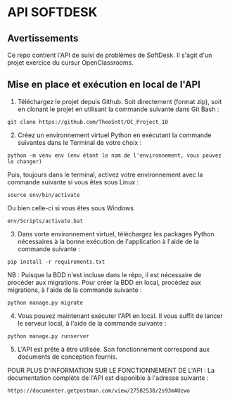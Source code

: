 
# API SOFTDESK


## Avertissements

Ce repo contient l'API de suivi de problèmes de SoftDesk.
Il s'agit d'un projet exercice du cursur OpenClassrooms.

## Mise en place et exécution en local de l'API

1. Téléchargez le projet depuis Github. Soit directement (format zip), soit en clonant le projet en utilisant la commande suivante dans Git Bash :  
```
git clone https://github.com/TheoSntt/OC_Project_10
```
2. Créez un environnement virtuel Python en exécutant la commande suivantes dans le Terminal de votre choix :
```
python -m venv env (env étant le nom de l'environnement, vous pouvez le changer)
```
Puis, toujours dans le terminal, activez votre environnement avec la commande suivante si vous êtes sous Linux :
```
source env/bin/activate
```
Ou bien celle-ci si vous êtes sous Windows
```
env/Scripts/activate.bat
```
3. Dans vorte environnement virtuel, téléchargez les packages Python nécessaires à la bonne exécution de l'application à l'aide de la commande suivante :
```
pip install -r requirements.txt
```
NB : Puisque la BDD n'est incluse dans le répo, il est nécessaire de procéder aux migrations. Pour créer la BDD en local, procédez aux migrations, à l'aide de la commande suivante :
```		
python manage.py migrate
```
4. Vous pouvez maintenant exécuter l'API en local. Il vous suffit de lancer le serveur local, à l'aide de la commande suivante :
```		
python manage.py runserver
```
5. L'API est prête à être utilisée. Son fonctionnement correspond aux documents de conception fournis.
 
 POUR PLUS D'INFORMATION SUR LE FONCTIONNEMENT DE L'API : La documentation complète de l'API est disponible à l'adresse suivante :
```		
https://documenter.getpostman.com/view/27582538/2s93mAUzwo
```
